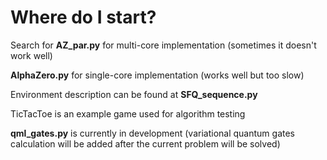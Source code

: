 # Where do I start?
Search for **AZ_par.py** for multi-core implementation (sometimes it doesn't work well)

**AlphaZero.py** for single-core implementation (works well but too slow)

Environment description can be found at **SFQ_sequence.py**

TicTacToe is an example game used for algorithm testing

**qml_gates.py** is currently in development (variational quantum gates calculation will be added after the current problem will be solved)
